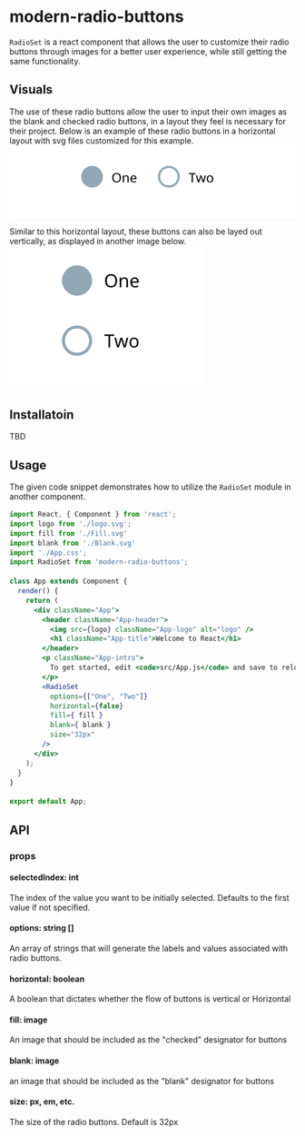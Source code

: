 # modern-radio-buttons
`RadioSet` is a react component that allows the user to customize their radio buttons through images for a better user experience, while still getting the same functionality.

## Visuals
The use of these radio buttons allow the user to input their own images as the blank and checked radio buttons, in a layout they feel is necessary for their project. Below is an example of these radio buttons in a horizontal layout with svg files customized for this example.
![Alt text](images/Horizontal.png?raw=true "Horizontal")

Similar to this horizontal layout, these buttons can also be layed out vertically, as displayed in another image below.
![Alt text](images/Vertical.png?raw=true "Vertical")

## Installatoin
TBD

## Usage
The given code snippet demonstrates how to utilize the `RadioSet` module in another component.

```jsx
import React, { Component } from 'react';
import logo from './logo.svg';
import fill from './Fill.svg'
import blank from './Blank.svg'
import './App.css';
import RadioSet from 'modern-radio-buttons';

class App extends Component {
  render() {
    return (
      <div className="App">
        <header className="App-header">
          <img src={logo} className="App-logo" alt="logo" />
          <h1 className="App-title">Welcome to React</h1>
        </header>
        <p className="App-intro">
          To get started, edit <code>src/App.js</code> and save to reload.
        </p>
        <RadioSet
          options={["One", "Two"]}
          horizontal={false}
          fill={ fill }
          blank={ blank }
          size="32px"
        />
      </div>
    );
  }
}

export default App;
```

## API

### props
#### selectedIndex: int
The index of the value you want to be initially selected. Defaults to the first value if not specified.

#### options: string []
An array of strings that will generate the labels and values associated with radio buttons.

#### horizontal: boolean
A boolean that dictates whether the flow of buttons is vertical or Horizontal

#### fill: image
An image that should be included as the "checked" designator for buttons

#### blank: image
an image that should be included as the "blank" designator for buttons

#### size: px, em, etc.
The size of the radio buttons. Default is 32px
